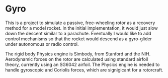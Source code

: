 # Gyro

This is a project to simulate a passive, free-wheeling rotor as a recovery method for a model rocket. In the initial implementation, it would just slow down the descent similar to a parachute. Eventually I would like to add control mechanisms so that the rocket would descend as a gyro-glider under autonomous or radio control.

The rigid body Physics engine is Simbody, from Stanford and the NIH. Aerodynamic forces on the rotor are calculated using standard airfoil theory, currently using an SG6042 airfoil. The Physics engine is needed to handle gyroscopic and Coriolis forces, which are signigicant for a rotorcraft.
